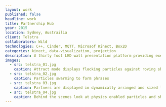 ```yaml
---
layout: work
published: false
headline: work
title: Partnership Hub
year: 2015
location: Sydney, Austrailia
client: Telstra
collaborators: Wild
technologies: C++, Cinder, MQTT, Microsof Kinect, Box2D
categories: kinect, data-visualization, projection
description: A thirty foot LED wall presentation platform providing executives at Telstra the ability to demonstrate the reach of Telstra across multiple industries
images:
  - src: telstra_01.jpg
    caption: Attract mode displays flocking particles against roving shapes and images
  - src: telstra_02.jpg
    caption: Particles swarming to form phrases
  - src: telstra_03.jpg
    caption: Partners are displayed in dynamically arranged and sized layouts
  - src: telstra_04.jpg
    caption: Behind the scenes look at physics enabled particles and shapes
---
```

